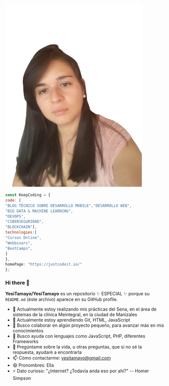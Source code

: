 

![This is me](https://github.com/YesiTamayo/YesiTamayo/blob/main/20200525_174443-removebg-preview.png)
```javascript
const KeepCoding = {
code: [
"BLOG TÉCNICO SOBRE DESARROLLO MOBILE","DESARROLLO WEB",
"BIG DATA & MACHINE LEARNING",
"DEVOPS",
"CIBERSEGURIDAD",
"BLOCKCHAIN"],
technologies:[
"Cursos Online",
"Webbinars",
"BootCamps",
]
},
homePage: "https://justcodeit.io/"
};
``````
### Hi there 👋

**YesiTamayo/YesiTamayo** es un repositorio ✨ ESPECIAL ✨ porque su `README.md` (éste archivo) aparece en su GitHub profile.


- 🔭 Actualmente estoy realizando mis prácticas del Sena, en el área de sistemas de la clínica Meintegral, en la ciudad de Manizales
- 🌱 Actualmente estoy aprendiendo Git, HTML, JavaScript
- 👯 Busco colaborar en algún proyecto pequeño, para avanzar más en mis conocimientos
- 🤔 Busco ayuda con lenguajes como JavaScript, PHP, diferentes Frameworks
- 💬 Pregúntame sobre la vida, u otras preguntas, que si no sé la respuesta, ayudaré a encontrarla
- 📫 Cómo contactarme: yesitamayo@gmail.com
- 😄 Pronombres: Ella
- ⚡ Dato curioso: "¿Internet? ¿Todavía anda eso por ahí?" -- Homer Simpson


